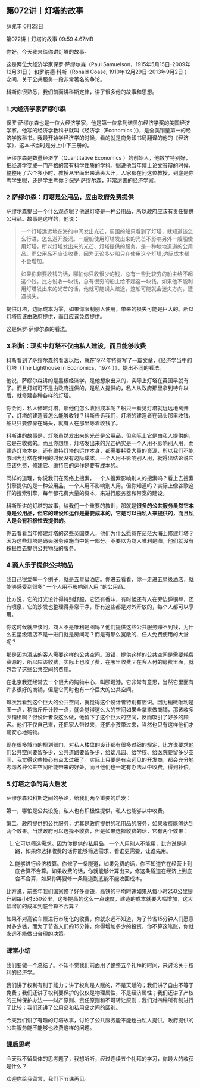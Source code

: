 

## 第072讲丨灯塔的故事


薛兆丰
6月22日

第072讲丨灯塔的故事
09:59 4.67MB


你好，今天我来给你讲灯塔的故事。

这是两位大经济学家保罗·萨缪尔森（Paul Samuelson，1915年5月15日-2009年12月31日 ）和罗纳德·科斯（Ronald Coase, 1910年12月29日-2013年9月2日 ）之间，关于公共服务一段非常著名的争论。

科斯你很熟悉，我们前面讲科斯定律，讲了很多他的故事和思想。

### 1.大经济学家萨缪尔森

保罗·萨缪尔森也是一位大经济学家，他是第一位拿到诺贝尔经济学奖的美国经济学家。他写的经济学教科书就叫《经济学（Economics ）》，是全美销量第一的经济学教科书。我最开始学经济学的时候，看的就是商务印书局翻译的他的《经济学》，这本书当时是分上中下三册的。

萨缪尔森是数量经济学（Quantitative Economics ）的创始人，他数学特别好，把经济学变成一门严格的带有科学性质的学科。据说他当年博士论文答辩的时候，整整用了六个多小时，教授从里面出来满头大汗，人家都在问这位教授，到底是你考学生呢，还是学生考你？保罗·萨缪尔森，非常厉害的经济学家。

### 2.萨缪尔森：灯塔是公用品，应由政府免费提供

萨缪尔森提出一个什么观点呢？他说灯塔是一种公用品，所以政府应该有责任提供公用品。故事是这样的，他说：

> 一个灯塔远远地在海的中间发出光芒，周围的船只看到了灯塔，就知道该怎么行进，怎么避开漩涡。一艘船使用灯塔发出来的光芒不影响另外一艘船使用灯塔，所以灯塔发出来的光芒、灯塔提供的服务，是一种地地道道的公用品。而公用品不应该收费，因为无论多少船只在使用这个灯塔,边际成本都不会增加。
>
> 如果你非要收钱的话，哪怕你只收很少的钱，总有一些比较穷的船主给不起这个钱。比方说收一块钱，总有很穷的船主给不起这一块钱，如果他不能利用灯塔发出来的光芒的话，他就可能误入歧途，这船可能就会迷失方向，遭遇损失。

提供灯塔，边际成本为零，如果你限制别人使用，带来的损失可能是巨大的。所以灯塔应该由政府提供，而且应该免费提供。

这是保罗·萨缪尔森的看法。

### 3.科斯：现实中灯塔不仅由私人建设，而且能够收费

科斯看到了萨缪尔森的看法以后，就在1974年特意写了一篇文章，《经济学当中的灯塔（The Lighthouse in Economics，1974 ）》，提出不同的看法。

他说，萨缪尔森讲的是黑板经济学，是他想象出来的，实际上灯塔在英国早就有了。而且灯塔可不是由政府提供的，是私人提供的，私人从政府那里拿到特许以后，就修建各种各样的灯塔。

你会问，私人修建灯塔，那他们怎么收回成本呢？船只一看见灯塔就远远地离开了，灯塔的建造者怎么能够收钱？科斯告诉我们，灯塔的建造者在码头那里收钱，船只只要停靠在码头，就有人在那里等着收钱了。

科斯讲的故事是，灯塔虽然发出来的光芒是公用品，但实际上它是由私人提供的，它是在收费的。而且你想想，灯塔发出来的光芒确实是一个人用不影响别人用，而建造灯塔本身，还有维持灯塔的运作本身，都需要耗费大量的资源，所以我们不能够因为灯塔在使用的时候没有边际成本，一个人用不影响别人用，就得出结论说它应该免费，修建它、维持它的运作是要有成本的。

同样的道理，你说我们在网络上搜索，一个人搜索影响别人的搜索吗？看上去搜索引擎提供的是一种公用品，一个人用不影响别人用。但你知道吗？实际上像谷歌这样的搜索引擎，每年都花费大量的资本，来进行服务器和带宽的建设。

科斯所讲的灯塔的故事，给我们一个重要的教训，那就是**很多的公共服务虽然它本身是公用品，但它的建设和运作是需要成本的，它是可以由私人来提供的，而且私人是会有积极性去提供的。**

你去看看当年修建灯塔的这些英国商人，他们为什么愿意在茫茫大海上修建灯塔？因为这些灯塔是码头服务设施当中的一部分。不要以为商人唯利是图，他们就没有积极性去提供公共物品的服务。

### 4.商人乐于提供公共物品

我自己很爱举一个例子，就是五星级酒店。你进去看看，你一走进五星级酒店，就能够感受到很多“ 一个人用不影响别人用 ”的公用品。

比方说，它的灯光设计得特别舒服，它还有香味，有时候还有人在旁边弹钢琴，还有喷泉，它的沙发也整理得非常干净，所有这些都是对外开放的，每个人都可以享用。

你这时候就应该问，商人不是唯利是图吗？他们提供这些公共服务赚不到钱，为什么五星级酒店不是一进门就是房间呢？而是有那么宽敞的、任人免费使用的大堂呢？

那是因为酒店的客人需要这样的公共空间。没错，提供这样的公共空间是需要耗费资源的，所以应该收费，实际上也收了费，在哪里收费？在客人付的房费里面，就包含了这些公共空间的费用。

在北京我还经常去一个很大的购物中心，叫颐堤港。它非常有意思，当然它里面有许多很好的商铺，但是它同时也有一个巨大的公共空间。

每次我看到这个巨大的公共空间，就觉得这个设计者特别有胆识。因为稍微唯利是图一点，稍微斤斤计较一点，就会觉得这么大的空间如果全拿来做商铺，那该收多少铺租啊？但设计者没这么做，他留下了这个巨大的空间，反而吸引了好多的顾客。他们不仅自己来，还把家人带过来，还把小孩带过来，当然也只有这样他们才能安心地购物。

现在很多城市的规划部门，对私人楼盘的设计都有很多过细的规定，比方说要求他们公共空间要留多少，公共道路要留多少，给幼儿园、给学校、给医院要留多少空间，我觉得这些操心有点太过细了。实际上只要是有点远见的开发商，都会充分地考虑各种公共空间所能带来的好处，而且他们也一定有办法从中收费，得到补偿。

### 5.灯塔之争的两大启发

萨缪尔森和科斯之间的争论，给我们两个重要的启发：

第一，哪怕是公共设施，私人也有积极性提供，私人也能够从中收费。

第二，政府提供的公共服务，尤其是政府提供的私用品的服务，如果收费能够达到两个效果。当然政府可以选择不收费，但是如果选择收费的话，它有两个效果：

1. 它可以筛选需求。因为你提供的私用品，一个人用别人不能用，比方说是道路，如果你选择收费的话你能够筛选需求，看谁更需要，让谁先用。

2. 能够进行经济核算。你修了一条隧道，如果免费的话，你不知道它在经营上到底合算不合算。如果收费的话，你就能够计算出来，修这条隧道在经济上到底合不合算，如果你再要修一条隧道到底能不能收回成本。

比方说，前些年我们国家修了好多高铁，高铁的平均时速如果从每小时250公里提升到每小时350公里，这多提高的这么一点速度，建造的成本就要大幅增加，这大幅增加的成本到底合算不合算？

如果不对高铁车票进行市场化的收费，你就永远不知道，为了节省15分钟人们愿意付多少钱，而为了节省人们的15分钟，你得增加多少的投资，你不算这笔账，你就永远不能做出合理的决策。

### 课堂小结

我们要做一个总结了。不知不觉我们前面用了整整五个礼拜的时间，来讨论关于权利的经济学。

我们讲了权利有别于能力；讲了权利是人赋的，不是天赋的；我们讲了自由不等于免费；我们还讲了权利要保护的仅仅是物理属性，不是经济属性；我们还讲了产权的三种保护办法——财产原则、责任原则和不可转让原则；我们对四种所有制进行了比较；我们还讲了公用品和私用品之间的区别。

今天我们讲了有趣的灯塔故事，讨论了公共服务能不能也由私人提供，政府提供的公共服务能不能够也收费这样的问题。

### 课后思考

今天我不留具体的思考题了，我想听听，经过连续五个礼拜的学习，你最大的收获是什么？

欢迎你给我留言，我们下节课再见。
